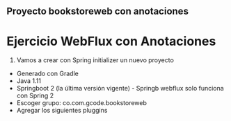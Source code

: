 ## Proyecto bookstoreweb con anotaciones

# Ejercicio WebFlux con Anotaciones
1. Vamos a crear con Spring initializer un nuevo proyecto
- Generado con Gradle
- Java 1.11
- Springboot 2 (la última versión vigente) - Springb webflux solo funciona con Spring 2
- Escoger grupo: co.com.gcode.bookstoreweb
- Agregar los siguientes pluggins
